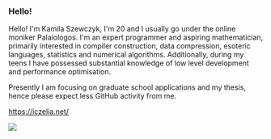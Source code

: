 ### Hello!

Hello! I'm Kamila Szewczyk, I'm 20 and I usually go under the online moniker Palaiologos.
I'm an expert programmer and aspiring mathematician, primarily interested in compiler construction, data compression, esoteric languages, statistics and numerical algorithms. Additionally, during my teens I have possessed substantial knowledge of low level development and performance optimisation.

Presently I am focusing on graduate school applications and my thesis, hence please expect less GitHub activity from me.

https://iczelia.net/

![](https://komarev.com/ghpvc/?username=kspalaiologos&color=ff69b4)
